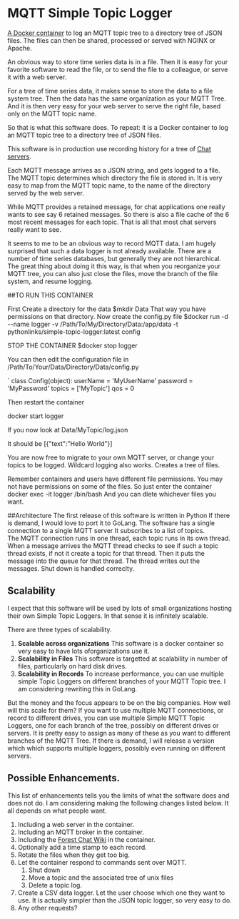  # MQTT Simple Topic Logger
[A Docker container](https://hub.docker.com/repository/docker/pythonlinks/simple-topic-logger) to log an MQTT topic tree to a directory tree of JSON files.  The files can then be shared, processed or served with NGINX or Apache.  

An obvious way to store time series data is in a file. Then it is easy for your favorite software to read the file, or to send the file to a colleague, or serve it with a web server. 

For a tree of time series data, it makes sense to store the data to a file system tree.  Then the data has the same organization as your MQTT Tree.  And it is then very easy for your web server to serve the right file, based only on the MQTT topic name. 

So that is what this software does.  To repeat: it is a 
Docker container to log an MQTT topic tree to a directory tree of JSON files. 

This software is in production use recording history for a tree of [Chat servers](https://PythonLinks.info/chat). 

Each MQTT message arrives as a JSON string, and gets logged to a file. The MQTT topic determines which directory the file is stored in. It is very easy to map from the MQTT topic name, to the name of the directory served by the web server. 

While MQTT provides a retained message, for chat applications one really wants to see say 6 retained messages. So there is also a file cache of the 6 most recent messages for each topic.  That is all that most chat servers really want to see.  

It seems to me to be an obvious way to record MQTT data.  I am hugely surprised that such a data logger is not already available.   There are a number of time series databases, but generally they are not hierarchical.  The great thing about doing it this way, is that when you reorganize your MQTT tree, you can also just close the files, move the branch of the file system, and  resume logging.

##TO RUN THIS CONTAINER

First Create a directory for the data
$mkdir Data
That way you have permissions on that directory. 
Now create the config.py file
$docker run  -d  --name logger -v /Path/To/My/Directory/Data:/app/data  -t pythonlinks/simple-topic-logger:latest config

STOP THE CONTAINER
$docker stop logger

You can then edit the configuration file in 
/Path/To/Your/Data/Directory/Data/config.py

`
class Config(object):
    userName = 'MyUserName'
    password = 'MyPassword'
    topics = ['MyTopic']
    qos = 0

Then restart the container

docker start logger

If you now look at 
Data/MyTopic/log.json

It should be
[{"text":"Hello World"}]

You are now free to migrate to your own MQTT server, or change your topics to be logged. 
Wildcard logging also works.  Creates a tree of files. 

Remember containers and users have different file permissions. 
You may not have permissions on some of the files. 
So just enter the container
docker exec -it logger /bin/bash
And you can dlete whichever files you want. 

##Architecture
The first release of this software is written in Python   If there is demand, I would love to port it to GoLang. 
The software has a single connection to a single MQTT server  It subscribes to a list of topics.  
The MQTT connection runs in one thread, each topic runs in its own thread.  When a message arrives the MQTT thread checks to see if such a topic thread exists, if not it create a topic for that thread.  Then it puts the message into the queue for that thread.  The thread writes out the messages.   Shut down is handled correclty. 

## Scalability
I expect that this software will be used by lots of small organizations hosting their 
own Simple Topic Loggers. In that sense it is infinitely scalable.  

There are three types of scalability.  
1. **Scalable across organizations**  This software is a docker container so very easy to have lots oforganizations use it. 
2. **Scalability in Files** This software is targetted at scalability in number of files, particularly on hard disk drives. 
3. **Scalability in Records**  To increase performance, you can use multiple simple Topic Loggers on different branches of your MQTT Topic tree.  I am considering rewriting this in GoLang.  

But the money and the focus appears to be on the big companies.   How well will this scale for them?    If you want to use multiple MQTT connections, or record to different drives,  you can use multiple Simple MQTT Topic Loggers, one for each branch of the tree, possibly on different drives or servers.  It is pretty easy to assign as many of these as you want to different branches of the MQTT Tree.  If there is demand, I will release a version which which supports multiple loggers, possibly even running on different servers. 

## Possible Enhancements. 

This list of enhancements tells you the limits of what the software does and does not do. 
I am considering making the following changes listed below.  It all depends on what people want. 

1. Including a web server in the container.  
2.  Including an MQTT broker in the container.  
3.  Including the [Forest Chat Wiki](ForestWiki.com) in the container. 
1. Optionally add a time stamp to each record. 
3. Rotate the files when they get too big. 
3. Let the container respond to commands sent over MQTT.  
    1. Shut down
    2. Move a topic and the associated tree of unix files
    3. Delete a topic log.
4. Create a CSV data logger.  Let the user choose which one they want to use. 
It is actually simpler than the JSON topic logger, so very easy to do. 
5. Any other requests? 

